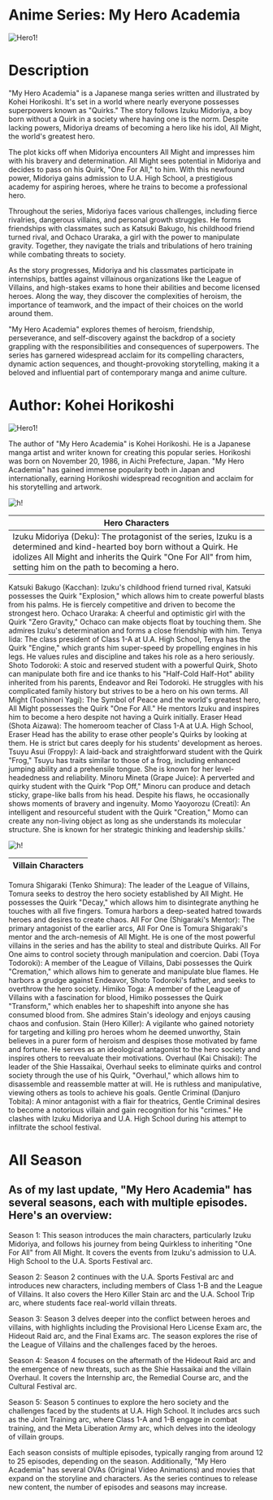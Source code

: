 # Anime Series: My Hero Academia
![Hero1!](HERO1.jpg)

# Description

"My Hero Academia" is a Japanese manga series written and illustrated by Kohei Horikoshi. It's set in a world where nearly everyone possesses superpowers known as "Quirks." The story follows Izuku Midoriya, a boy born without a Quirk in a society where having one is the norm. Despite lacking powers, Midoriya dreams of becoming a hero like his idol, All Might, the world's greatest hero.

The plot kicks off when Midoriya encounters All Might and impresses him with his bravery and determination. All Might sees potential in Midoriya and decides to pass on his Quirk, "One For All," to him. With this newfound power, Midoriya gains admission to U.A. High School, a prestigious academy for aspiring heroes, where he trains to become a professional hero.

Throughout the series, Midoriya faces various challenges, including fierce rivalries, dangerous villains, and personal growth struggles. He forms friendships with classmates such as Katsuki Bakugo, his childhood friend turned rival, and Ochaco Uraraka, a girl with the power to manipulate gravity. Together, they navigate the trials and tribulations of hero training while combating threats to society.

As the story progresses, Midoriya and his classmates participate in internships, battles against villainous organizations like the League of Villains, and high-stakes exams to hone their abilities and become licensed heroes. Along the way, they discover the complexities of heroism, the importance of teamwork, and the impact of their choices on the world around them.

"My Hero Academia" explores themes of heroism, friendship, perseverance, and self-discovery against the backdrop of a society grappling with the responsibilities and consequences of superpowers. The series has garnered widespread acclaim for its compelling characters, dynamic action sequences, and thought-provoking storytelling, making it a beloved and influential part of contemporary manga and anime culture.

# Author:  Kohei Horikoshi

![Hero1!](Hero2.jpg)

The author of "My Hero Academia" is Kohei Horikoshi. He is a Japanese manga artist and writer known for creating this popular series. Horikoshi was born on November 20, 1986, in Aichi Prefecture, Japan. "My Hero Academia" has gained immense popularity both in Japan and internationally, earning Horikoshi widespread recognition and acclaim for his storytelling and artwork.

![h!](HERO4.jpg)

|Hero Characters|
|----------|
|Izuku Midoriya (Deku): The protagonist of the series, Izuku is a determined and kind-hearted boy born without a Quirk. He idolizes All Might and inherits the Quirk "One For All" from him, setting him on the path to becoming a hero.|
Katsuki Bakugo (Kacchan): Izuku's childhood friend turned rival, Katsuki possesses the Quirk "Explosion," which allows him to create powerful blasts from his palms. He is fiercely competitive and driven to become the strongest hero.
Ochaco Uraraka: A cheerful and optimistic girl with the Quirk "Zero Gravity," Ochaco can make objects float by touching them. She admires Izuku's determination and forms a close friendship with him.
Tenya Iida: The class president of Class 1-A at U.A. High School, Tenya has the Quirk "Engine," which grants him super-speed by propelling engines in his legs. He values rules and discipline and takes his role as a hero seriously.
Shoto Todoroki: A stoic and reserved student with a powerful Quirk, Shoto can manipulate both fire and ice thanks to his "Half-Cold Half-Hot" ability inherited from his parents, Endeavor and Rei Todoroki. He struggles with his complicated family history but strives to be a hero on his own terms.
All Might (Toshinori Yagi): The Symbol of Peace and the world's greatest hero, All Might possesses the Quirk "One For All." He mentors Izuku and inspires him to become a hero despite not having a Quirk initially.
Eraser Head (Shota Aizawa): The homeroom teacher of Class 1-A at U.A. High School, Eraser Head has the ability to erase other people's Quirks by looking at them. He is strict but cares deeply for his students' development as heroes.
Tsuyu Asui (Froppy): A laid-back and straightforward student with the Quirk "Frog," Tsuyu has traits similar to those of a frog, including enhanced jumping ability and a prehensile tongue. She is known for her level-headedness and reliability.
Minoru Mineta (Grape Juice): A perverted and quirky student with the Quirk "Pop Off," Minoru can produce and detach sticky, grape-like balls from his head. Despite his flaws, he occasionally shows moments of bravery and ingenuity.
Momo Yaoyorozu (Creati): An intelligent and resourceful student with the Quirk "Creation," Momo can create any non-living object as long as she understands its molecular structure. She is known for her strategic thinking and leadership skills.'

![h!](Villain.jpg)

|Villain Characters|
|----------|
Tomura Shigaraki (Tenko Shimura): The leader of the League of Villains, Tomura seeks to destroy the hero society established by All Might. He possesses the Quirk "Decay," which allows him to disintegrate anything he touches with all five fingers. Tomura harbors a deep-seated hatred towards heroes and desires to create chaos.
All For One (Shigaraki's Mentor): The primary antagonist of the earlier arcs, All For One is Tomura Shigaraki's mentor and the arch-nemesis of All Might. He is one of the most powerful villains in the series and has the ability to steal and distribute Quirks. All For One aims to control society through manipulation and coercion.
Dabi (Toya Todoroki): A member of the League of Villains, Dabi possesses the Quirk "Cremation," which allows him to generate and manipulate blue flames. He harbors a grudge against Endeavor, Shoto Todoroki's father, and seeks to overthrow the hero society.
Himiko Toga: A member of the League of Villains with a fascination for blood, Himiko possesses the Quirk "Transform," which enables her to shapeshift into anyone she has consumed blood from. She admires Stain's ideology and enjoys causing chaos and confusion.
Stain (Hero Killer): A vigilante who gained notoriety for targeting and killing pro heroes whom he deemed unworthy, Stain believes in a purer form of heroism and despises those motivated by fame and fortune. He serves as an ideological antagonist to the hero society and inspires others to reevaluate their motivations.
Overhaul (Kai Chisaki): The leader of the Shie Hassaikai, Overhaul seeks to eliminate quirks and control society through the use of his Quirk, "Overhaul," which allows him to disassemble and reassemble matter at will. He is ruthless and manipulative, viewing others as tools to achieve his goals.
Gentle Criminal (Danjuro Tobita): A minor antagonist with a flair for theatrics, Gentle Criminal desires to become a notorious villain and gain recognition for his "crimes." He clashes with Izuku Midoriya and U.A. High School during his attempt to infiltrate the school festival.

# All Season
## As of my last update, "My Hero Academia" has several seasons, each with multiple episodes. Here's an overview:

Season 1: This season introduces the main characters, particularly Izuku Midoriya, and follows his journey from being Quirkless to inheriting "One For All" from All Might. It covers the events from Izuku's admission to U.A. High School to the U.A. Sports Festival arc.

Season 2: Season 2 continues with the U.A. Sports Festival arc and introduces new characters, including members of Class 1-B and the League of Villains. It also covers the Hero Killer Stain arc and the U.A. School Trip arc, where students face real-world villain threats.

Season 3: Season 3 delves deeper into the conflict between heroes and villains, with highlights including the Provisional Hero License Exam arc, the Hideout Raid arc, and the Final Exams arc. The season explores the rise of the League of Villains and the challenges faced by the heroes.

Season 4: Season 4 focuses on the aftermath of the Hideout Raid arc and the emergence of new threats, such as the Shie Hassaikai and the villain Overhaul. It covers the Internship arc, the Remedial Course arc, and the Cultural Festival arc.

Season 5: Season 5 continues to explore the hero society and the challenges faced by the students at U.A. High School. It includes arcs such as the Joint Training arc, where Class 1-A and 1-B engage in combat training, and the Meta Liberation Army arc, which delves into the ideology of villain groups.

Each season consists of multiple episodes, typically ranging from around 12 to 25 episodes, depending on the season. Additionally, "My Hero Academia" has several OVAs (Original Video Animations) and movies that expand on the storyline and characters. As the series continues to release new content, the number of episodes and seasons may increase.
